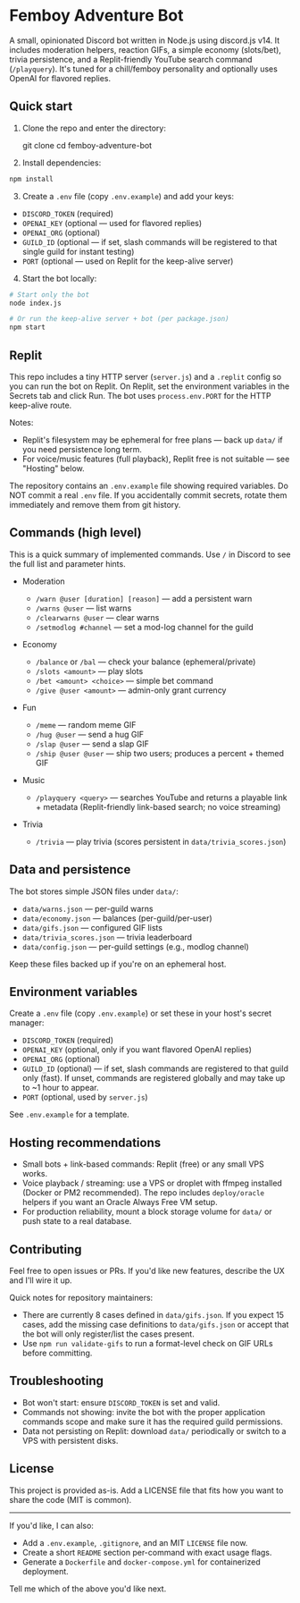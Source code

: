 # Femboy Adventure Bot

A small, opinionated Discord bot written in Node.js using discord.js v14. It includes moderation helpers, reaction GIFs, a simple economy (slots/bet), trivia persistence, and a Replit-friendly YouTube search command (`/playquery`). It's tuned for a chill/femboy personality and optionally uses OpenAI for flavored replies.

## Quick start

1. Clone the repo and enter the directory:

   git clone <your-repo-url>
   cd femboy-adventure-bot

2. Install dependencies:

```bash
npm install
```

3. Create a `.env` file (copy `.env.example`) and add your keys:

- `DISCORD_TOKEN` (required)
- `OPENAI_KEY` (optional — used for flavored replies)
- `OPENAI_ORG` (optional)
- `GUILD_ID` (optional — if set, slash commands will be registered to that single guild for instant testing)
- `PORT` (optional — used on Replit for the keep-alive server)

4. Start the bot locally:

```bash
# Start only the bot
node index.js

# Or run the keep-alive server + bot (per package.json)
npm start
```

## Replit

This repo includes a tiny HTTP server (`server.js`) and a `.replit` config so you can run the bot on Replit. On Replit, set the environment variables in the Secrets tab and click Run. The bot uses `process.env.PORT` for the HTTP keep-alive route.

Notes:
- Replit's filesystem may be ephemeral for free plans — back up `data/` if you need persistence long term.
- For voice/music features (full playback), Replit free is not suitable — see "Hosting" below.

The repository contains an `.env.example` file showing required variables. Do NOT commit a real `.env` file. If you accidentally commit secrets, rotate them immediately and remove them from git history.

## Commands (high level)

This is a quick summary of implemented commands. Use `/` in Discord to see the full list and parameter hints.

- Moderation
  - `/warn @user [duration] [reason]` — add a persistent warn
  - `/warns @user` — list warns
  - `/clearwarns @user` — clear warns
  - `/setmodlog #channel` — set a mod-log channel for the guild

- Economy
  - `/balance` or `/bal` — check your balance (ephemeral/private)
  - `/slots <amount>` — play slots
  - `/bet <amount> <choice>` — simple bet command
  - `/give @user <amount>` — admin-only grant currency

- Fun
  - `/meme` — random meme GIF
  - `/hug @user` — send a hug GIF
  - `/slap @user` — send a slap GIF
  - `/ship @user @user` — ship two users; produces a percent + themed GIF

- Music
  - `/playquery <query>` — searches YouTube and returns a playable link + metadata (Replit-friendly link-based search; no voice streaming)

- Trivia
  - `/trivia` — play trivia (scores persistent in `data/trivia_scores.json`)

## Data and persistence

The bot stores simple JSON files under `data/`:

- `data/warns.json` — per-guild warns
- `data/economy.json` — balances (per-guild/per-user)
- `data/gifs.json` — configured GIF lists
- `data/trivia_scores.json` — trivia leaderboard
- `data/config.json` — per-guild settings (e.g., modlog channel)

Keep these files backed up if you're on an ephemeral host.

## Environment variables

Create a `.env` file (copy `.env.example`) or set these in your host's secret manager:

- `DISCORD_TOKEN` (required)
- `OPENAI_KEY` (optional, only if you want flavored OpenAI replies)
- `OPENAI_ORG` (optional)
- `GUILD_ID` (optional) — if set, slash commands are registered to that guild only (fast). If unset, commands are registered globally and may take up to ~1 hour to appear.
- `PORT` (optional, used by `server.js`)

See `.env.example` for a template.

## Hosting recommendations

- Small bots + link-based commands: Replit (free) or any small VPS works.
- Voice playback / streaming: use a VPS or droplet with ffmpeg installed (Docker or PM2 recommended). The repo includes `deploy/oracle` helpers if you want an Oracle Always Free VM setup.
- For production reliability, mount a block storage volume for `data/` or push state to a real database.

## Contributing

Feel free to open issues or PRs. If you'd like new features, describe the UX and I'll wire it up.

Quick notes for repository maintainers:
- There are currently 8 cases defined in `data/gifs.json`. If you expect 15 cases, add the missing case definitions to `data/gifs.json` or accept that the bot will only register/list the cases present.
- Use `npm run validate-gifs` to run a format-level check on GIF URLs before committing.

## Troubleshooting

- Bot won't start: ensure `DISCORD_TOKEN` is set and valid.
- Commands not showing: invite the bot with the proper application commands scope and make sure it has the required guild permissions.
- Data not persisting on Replit: download `data/` periodically or switch to a VPS with persistent disks.

## License

This project is provided as-is. Add a LICENSE file that fits how you want to share the code (MIT is common).

---

If you'd like, I can also:

- Add a `.env.example`, `.gitignore`, and an MIT `LICENSE` file now.
- Create a short `README` section per-command with exact usage flags.
- Generate a `Dockerfile` and `docker-compose.yml` for containerized deployment.

Tell me which of the above you'd like next.
